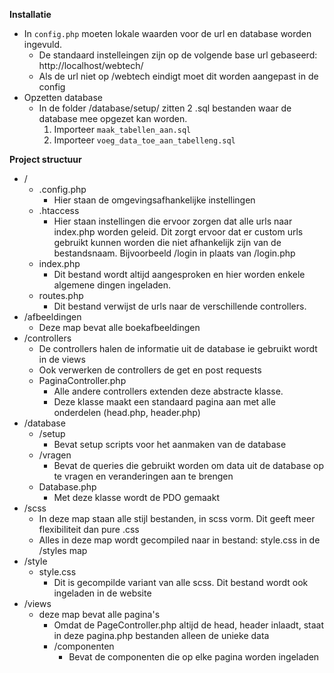 **Installatie**

* In `config.php` moeten lokale 
waarden voor de url en database worden ingevuld. 
  * De standaard instelleingen zijn op de volgende base url gebaseerd: http://localhost/webtech/
  * Als de url niet op /webtech eindigt moet dit worden aangepast in de config
* Opzetten database
  * In de folder /database/setup/ zitten 2 .sql bestanden waar de database mee opgezet kan worden.
     1. Importeer `maak_tabellen_aan.sql`
     2. Importeer `voeg_data_toe_aan_tabelleng.sql` 
     
**Project structuur**

* /
    * .config.php
        * Hier staan de omgevingsafhankelijke instellingen
    * .htaccess
        * Hier staan instellingen die ervoor zorgen dat alle urls naar index.php worden geleid. Dit zorgt ervoor dat er custom urls gebruikt kunnen worden die niet afhankelijk zijn van de bestandsnaam. Bijvoorbeeld /login in plaats van /login.php
    * index.php
        * Dit bestand wordt altijd aangesproken en hier worden enkele algemene dingen ingeladen.   
    * routes.php
        * Dit bestand verwijst de urls naar de verschillende controllers.
* /afbeeldingen
    * Deze map bevat alle boekafbeeldingen
* /controllers
    * De controllers halen de informatie uit de database ie gebruikt wordt in de views
    * Ook verwerken de controllers de get en post requests
    * PaginaController.php
        * Alle andere controllers extenden deze abstracte klasse.
        * Deze klasse maakt een standaard pagina aan met alle onderdelen (head.php, header.php)
* /database
  * /setup
    * Bevat setup scripts voor het aanmaken van de database
  * /vragen
    * Bevat de queries die gebruikt worden om data uit de database op te vragen en veranderingen aan te brengen
  * Database.php
    * Met deze klasse wordt de PDO gemaakt
* /scss
  * In deze map staan alle stijl bestanden, in scss vorm. Dit geeft meer flexibiliteit dan pure .css
  * Alles in deze map wordt gecompiled naar in bestand: style.css in de /styles map
* /style
  * style.css
    * Dit is gecompilde variant van alle scss. Dit bestand wordt ook ingeladen in de website
* /views
  * deze map bevat alle pagina's
    * Omdat de PageController.php altijd de head, header inlaadt, staat in deze pagina.php bestanden alleen de unieke data
    * /componenten
      * Bevat de componenten die op elke pagina worden ingeladen      

    
         
        


